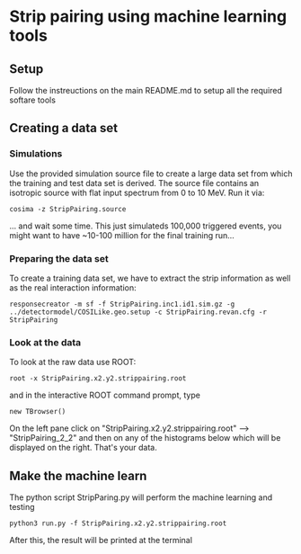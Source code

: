 # Strip pairing using machine learning tools

## Setup

Follow the instreuctions on the main README.md to setup all the required softare tools

## Creating a data set

### Simulations

Use the provided simulation source file to create a large data set from which the training and test data set is derived.
The source file contains an isotropic source with flat input spectrum from 0 to 10 MeV.
Run it via:

```
cosima -z StripPairing.source
```
... and wait some time. This just simulateds 100,000 triggered events, you might want to have ~10-100 million for the final training run...



### Preparing the data set

To create a training data set, we have to extract the strip information as well as the real interaction information:
```
responsecreator -m sf -f StripPairing.inc1.id1.sim.gz -g ../detectormodel/COSILike.geo.setup -c StripPairing.revan.cfg -r StripPairing
```

### Look at the data

To look at the raw data use ROOT:
```
root -x StripPairing.x2.y2.strippairing.root
```
and in the interactive ROOT command prompt, type
```
new TBrowser()
```
On the left pane click on "StripPairing.x2.y2.strippairing.root" --> "StripPairing_2_2" and then on any of the histograms below which will be displayed on the right. That's your data.



## Make the machine learn

The python script StripParing.py will perform the machine learning and testing
```
python3 run.py -f StripPairing.x2.y2.strippairing.root 
```

After this, the result will be printed at the terminal



